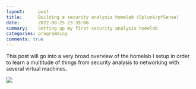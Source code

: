 ```yaml
---
layout:     post
title:      Building a security analysis homelab (Splunk/pfSense)
date:       2022-08-25 23:39:00
summary:    Setting up my first security analysis homelab
categories: programming
comments: true
---
```


This post will go into a very broad overview of the homelab I setup in order to learn a multitude of things from security analysis to networking with several virtual machines.

![](https://www.bgigurtsis.com/pictures/posts/homelab/NetworkMap.png)
